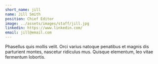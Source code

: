 ```yaml
---
short_name: jill
name: Jill Smith
position: Chief Editor
image: ../assets/images/staff/jill.jpg
linkedin: https://www.linkedin.com/
email: jill@email.com
---
```

Phasellus quis mollis velit. Orci varius natoque penatibus et magnis dis parturient montes, nascetur ridiculus mus. Quisque elementum, leo vitae fermentum lobortis.